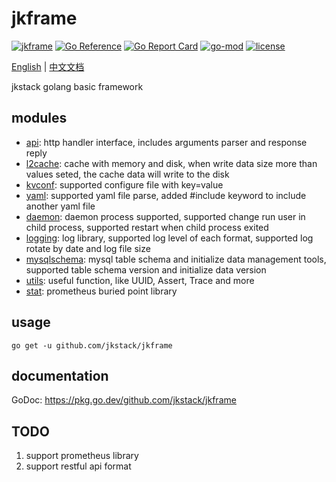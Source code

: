 # jkframe

[![jkframe](https://github.com/jkstack/jkframe/actions/workflows/test.yml/badge.svg)](https://github.com/jkstack/jkframe/actions/workflows/test.yml)
[![Go Reference](https://pkg.go.dev/badge/github.com/jkstack/jkframe.svg)](https://pkg.go.dev/github.com/jkstack/jkframe)
[![Go Report Card](https://goreportcard.com/badge/github.com/jkstack/jkframe)](https://goreportcard.com/report/github.com/jkstack/jkframe)
[![go-mod](https://img.shields.io/github/go-mod/go-version/jkstack/jkframe)](https://github.com/jkstack/jkframe)
[![license](https://img.shields.io/github/license/jkstack/jkframe)](https://opensource.org/licenses/MIT)

[English](README.md) | [中文文档](README_zh.md)

jkstack golang basic framework

## modules

* [api](/api): http handler interface, includes arguments parser and response reply
* [l2cache](/cache/l2cache): cache with memory and disk, when write data size more than values seted, the cache data will write to the disk
* [kvconf](/conf/kvconf): supported configure file with key=value
* [yaml](/conf/yaml): supported yaml file parse, added #include keyword to include another yaml file
* [daemon](/daemon): daemon process supported, supported change run user in child process, supported restart when child process exited
* [logging](/logging): log library, supported log level of each format, supported log rotate by date and log file size
* [mysqlschema](/mysqlschema): mysql table schema and initialize data management tools, supported table schema version and initialize data version
* [utils](/utils): useful function, like UUID, Assert, Trace and more
* [stat](/stat): prometheus buried point library

## usage

    go get -u github.com/jkstack/jkframe

## documentation

GoDoc: https://pkg.go.dev/github.com/jkstack/jkframe

## TODO

1. support prometheus library
2. support restful api format